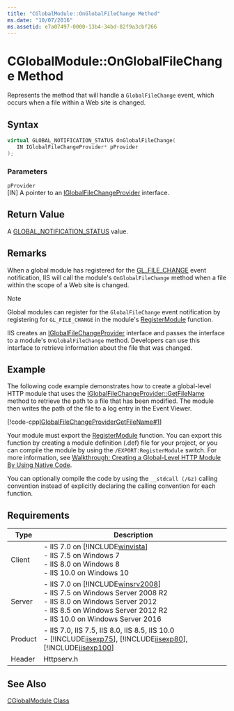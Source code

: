 ```yaml
---
title: "CGlobalModule::OnGlobalFileChange Method"
ms.date: "10/07/2016"
ms.assetid: e7a07497-0000-13b4-34bd-82f9a3cbf266
---
```

# CGlobalModule::OnGlobalFileChange Method
Represents the method that will handle a `GlobalFileChange` event, which occurs when a file within a Web site is changed.  
  
## Syntax  
  
```cpp  
virtual GLOBAL_NOTIFICATION_STATUS OnGlobalFileChange(  
   IN IGlobalFileChangeProvider* pProvider  
);  
```  
  
### Parameters  
 `pProvider`  
 [IN] A pointer to an [IGlobalFileChangeProvider](../../web-development-reference/native-code-api-reference/iglobalfilechangeprovider-interface.md) interface.  
  
## Return Value  
 A [GLOBAL_NOTIFICATION_STATUS](../../web-development-reference/native-code-api-reference/global-notification-status-enumeration.md) value.  
  
## Remarks  
 When a global module has registered for the [GL_FILE_CHANGE](../../web-development-reference/native-code-api-reference/request-processing-constants.md) event notification, IIS will call the module's `OnGlobalFileChange` method when a file within the scope of a Web site is changed.  
  
> [!NOTE]
>  Global modules can register for the `GlobalFileChange` event notification by registering for `GL_FILE_CHANGE` in the module's [RegisterModule](../../web-development-reference/native-code-api-reference/pfn-registermodule-function.md) function.  
  
 IIS creates an [IGlobalFileChangeProvider](../../web-development-reference/native-code-api-reference/iglobalfilechangeprovider-interface.md) interface and passes the interface to a module's `OnGlobalFileChange` method. Developers can use this interface to retrieve information about the file that was changed.  
  
## Example  
 The following code example demonstrates how to create a global-level HTTP module that uses the [IGlobalFileChangeProvider::GetFileName](../../web-development-reference/native-code-api-reference/iglobalfilechangeprovider-getfilename-method.md) method to retrieve the path to a file that has been modified. The module then writes the path of the file to a log entry in the Event Viewer.  
  
 [!code-cpp[IGlobalFileChangeProviderGetFileName#1](../../../samples/snippets/cpp/VS_Snippets_IIS/IIS7/IGlobalFileChangeProviderGetFileName/cpp/IGlobalFileChangeProviderGetFileName.cpp#1)]  
  
 Your module must export the [RegisterModule](../../web-development-reference/native-code-api-reference/pfn-registermodule-function.md) function. You can export this function by creating a module definition (.def) file for your project, or you can compile the module by using the `/EXPORT:RegisterModule` switch. For more information, see [Walkthrough: Creating a Global-Level HTTP Module By Using Native Code](../../web-development-reference/native-code-development-overview/walkthrough-creating-a-global-level-http-module-by-using-native-code.md).  
  
 You can optionally compile the code by using the `__stdcall (/Gz)` calling convention instead of explicitly declaring the calling convention for each function.  
  
## Requirements  
  
|Type|Description|  
|----------|-----------------|  
|Client|-   IIS 7.0 on [!INCLUDE[winvista](../../wmi-provider/includes/winvista-md.md)]<br />-   IIS 7.5 on Windows 7<br />-   IIS 8.0 on Windows 8<br />-   IIS 10.0 on Windows 10|  
|Server|-   IIS 7.0 on [!INCLUDE[winsrv2008](../../wmi-provider/includes/winsrv2008-md.md)]<br />-   IIS 7.5 on Windows Server 2008 R2<br />-   IIS 8.0 on Windows Server 2012<br />-   IIS 8.5 on Windows Server 2012 R2<br />-   IIS 10.0 on Windows Server 2016|  
|Product|-   IIS 7.0, IIS 7.5, IIS 8.0, IIS 8.5, IIS 10.0<br />-   [!INCLUDE[iisexp75](../../web-development-reference/native-code-api-reference/includes/iisexp75-md.md)], [!INCLUDE[iisexp80](../../web-development-reference/native-code-api-reference/includes/iisexp80-md.md)], [!INCLUDE[iisexp100](../../web-development-reference/native-code-api-reference/includes/iisexp100-md.md)]|  
|Header|Httpserv.h|  
  
## See Also  
 [CGlobalModule Class](../../web-development-reference/native-code-api-reference/cglobalmodule-class.md)
